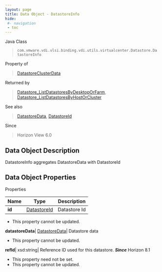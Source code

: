 ```yaml
---
layout: page
title: Data Object - DatastoreInfo
hide:
 #- navigation
 - toc
---
```






Java Class  
> `com.vmware.vdi.vlsi.binding.vdi.utils.virtualcenter.Datastore.DatastoreInfo`

Property of  
> [DatastoreClusterData](vdi.utils.virtualcenter.Datastore.DatastoreClusterData.md#field_detail)

Returned by  
> [Datastore_ListDatastoresByDesktopOrFarm](vdi.utils.virtualcenter.Datastore.md#listDatastoresByDesktopOrFarm), [Datastore_ListDatastoresByHostOrCluster](vdi.utils.virtualcenter.Datastore.md#listDatastoresByHostOrCluster)

See also  
> [DatastoreData](vdi.utils.virtualcenter.Datastore.DatastoreData.md), [DatastoreId](vdi.entity.DatastoreId.md)

Since  
> Horizon View 6.0


## Data Object Description 

DatastoreInfo aggregates DatastoreData with DatastoreId 

## Data Object Properties

Properties

Name |  Type |  Description   
---|---|---  
**id**| [DatastoreId](vdi.entity.DatastoreId.md)|  Datastore Id   


 * This property cannot be updated.

  
**datastoreData**| [DatastoreData](vdi.utils.virtualcenter.Datastore.DatastoreData.md)|  Datastore data   


 * This property cannot be updated.

  
**refId**|  xsd:string|  Reference ID used for this datastore.  **_Since_** Horizon 8.1  


 * This property need not be set.
 * This property cannot be updated.

  
  
  
   
  
  

